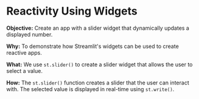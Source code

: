 # Reactivity Using Widgets

**Objective:** Create an app with a slider widget that dynamically updates a displayed number.

**Why:** To demonstrate how Streamlit's widgets can be used to create reactive apps.

**What:** We use `st.slider()` to create a slider widget that allows the user to select a value.

**How:** The `st.slider()` function creates a slider that the user can interact with. The selected value is displayed in real-time using `st.write()`.
